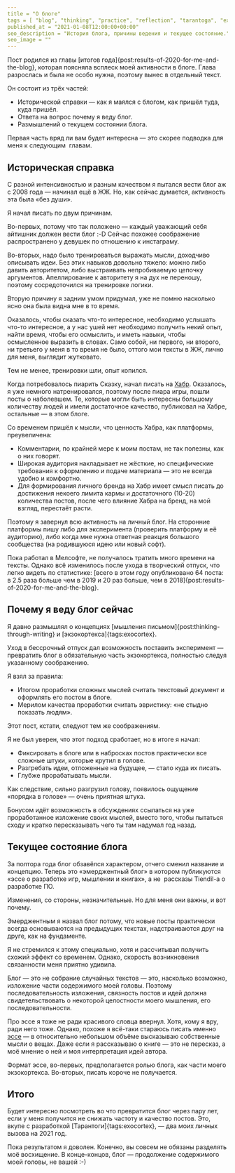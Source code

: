 ```yaml
---
title = "О блоге"
tags = [ "blog", "thinking", "practice", "reflection", "tarantoga", "exocortex",]
published_at = "2021-01-08T12:00:00+00:00"
seo_description = "История блога, причины ведения и текущее состояние."
seo_image = ""
---
```


Пост родился из главы [итогов года]{post:results-of-2020-for-me-and-the-blog}, которая поясняла всплеск моей активности в блоге. Глава разрослась и была не особо нужна, поэтому вынес в отдельный текст.

Он состоит из трёх частей:

- Исторической справки — как я маялся с блогом, как пришёл туда, куда пришёл.
- Ответа на вопрос почему я веду блог.
- Размышлений о текущем состоянии блога.

Первая часть вряд ли вам будет интересна — это скорее подводка для меня к следующим  главам.

<!-- more -->

## Историческая справка

С разной интенсивностью и разным качеством я пытался вести блог аж с 2008 года — начинал ещё в ЖЖ. Но, как сейчас думается, активность эта была «без души».

Я начал писать по двум причинам.

Во-первых, потому что так положено — каждый уважающий себя айтишник должен вести блог :-D Сейчас похожее соображение распространено у девушек по отношению к инстаграму.

Во-вторых, надо было тренироваться выражать мысли, доходчиво описывать идеи. Без этих навыков довольно тяжело: можно либо давить авторитетом, либо выстраивать непробиваемую цепочку аргументов. Апеллирование к авторитету я на дух не переношу, поэтому сосредоточился на тренировке логики.

Вторую причину я задним умом придумал, уже не помню насколько ясно она была видна мне в то время.

Оказалось, чтобы сказать что-то интересное, необходимо услышать что-то интересное, а у нас ушей нет необходимо получить некий опыт, найти время, чтобы его осмыслить, и иметь навыки, чтобы осмысленное выразить в словах. Само собой, ни первого, ни второго, ни третьего у меня в то время не было, оттого мои тексты в ЖЖ, лично для меня, выглядит жутковато.

Тем не менее, тренировки шли, опыт копился.

Когда потребовалось пиарить Сказку, начал писать на [Хабр](https://habr.com/ru/users/tiendil/posts/). Оказалось, я уже немного натренировался, поэтому после пиара игры, пошли посты о наболевшем. Те, которые могли быть интересны большому количеству людей и имели достаточное качество, публиковал на Хабре, остальные — в этом блоге.

Со временем пришёл к мысли, что ценность Хабра, как платформы, преувеличена:

- Комментарии, по крайней мере к моим постам, не так полезны, как о них говорят.
- Широкая аудитория накладывает не жёсткие, но специфические требования к оформлению и подаче материала — это не всегда удобно и комфортно.
- Для формирования личного бренда на Хабр имеет смысл писать до достижения некоего лимита кармы и достаточного (10-20) количества постов, после чего влияние Хабра на бренд, на мой взгляд, перестаёт расти.

Поэтому я завернул всю активность на личный блог. На сторонние платформы пишу либо для эксперимента (проверить платформу и её аудиторию), либо когда мне нужна ответная реакция большого сообщества (на родившуюся идею или новый софт).

Пока работал в Мелсофте, не получалось тратить много времени на тексты. Однако всё изменилось после ухода в творческий отпуск, что легко видеть по статистике: [всего в этом году опубликовано 64 поста: в 2.5 раза больше чем в 2019 и 20 раз больше, чем в 2018]{post:results-of-2020-for-me-and-the-blog}.

## Почему я веду блог сейчас

Я давно размышлял о концепциях [мышления письмом]{post:thinking-through-writing} и [экзокортекса]{tags:exocortex}.

Уход в бессрочный отпуск дал возможность поставить эксперимент — превратить блог в обязательную часть экзокортекса, полностью следуя указанному соображению.

Я взял за правила:

- Итогом проработки сложных мыслей считать текстовый документ и оформлять его постом в блоге.
- Мерилом качества проработки считать эвристику: «не стыдно показать людям».

Этот пост, кстати, следуют тем же соображениям.

Я не был уверен, что этот подход сработает, но в итоге я начал:

- Фиксировать в блоге или в набросках постов практически все сложные штуки, которые крутил в голове.
- Разгребать идеи, отложенные на будущее, — стало куда их писать.
- Глубже прорабатывать мысли.

Как следствие, сильно разгрузил голову, появилось ощущение «порядка в голове» — очень приятная штука.

Бонусом идёт возможность в обсуждениях ссылаться на уже проработанное изложение своих мыслей, вместо того, чтобы пытаться сходу и кратко пересказывать чего ты там надумал год назад.

## Текущее состояние блога

За полтора года блог обзавёлся характером, отчего сменил название и концепцию. Теперь это «эмерджентный блог» в котором публикуются «эссе о разработке игр, мышлении и книгах», а не  рассказы Tiendil-а о разработке ПО.

Изменения, со стороны, незначительные. Но для меня они важны, и вот почему.

Эмерджентным я назвал блог потому, что новые посты практически всегда основываются на предыдущих текстах, надстраиваются друг на друге, как на фундаменте.

Я не стремился к этому специально, хотя и рассчитывал получить схожий эффект со временем. Однако, скорость возникновения связанности меня приятно удивила.

Блог — это не собрание случайных текстов — это, насколько возможно, изложение части содержимого моей головы. Поэтому последовательность изложения, связность постов и идей должна свидетельствовать о некоторой целостности моего мышления, его последовательности.

Про эссе я тоже не ради красивого словца ввернул. Хотя, кому я вру, ради него тоже. Однако, похоже я всё-таки стараюсь писать именно [эссе](https://ru.wikipedia.org/wiki/%D0%AD%D1%81%D1%81%D0%B5) — в относительно небольшом объёме высказываю собственные мысли о вещах. Даже если я рассказываю о книге — это не пересказ, а моё мнение о ней и моя интерпретация идей автора.

Формат эссе, во-первых, предполагается ролью блога, как части моего экзокортекса. Во-вторых, писать короче не получается.

## Итого

Будет интересно посмотреть во что превратится блог через пару лет, если у меня получится не снижать частоту и качество постов. Это, вкупе с разработкой [Тарантоги]{tags:exocortex}, — два моих личных вызова на 2021 год.

Пока результатом я доволен. Конечно, вы совсем не обязаны разделять моё восхищение. В конце-концов, блог — продолжение содержимого моей головы, не вашей :-)
